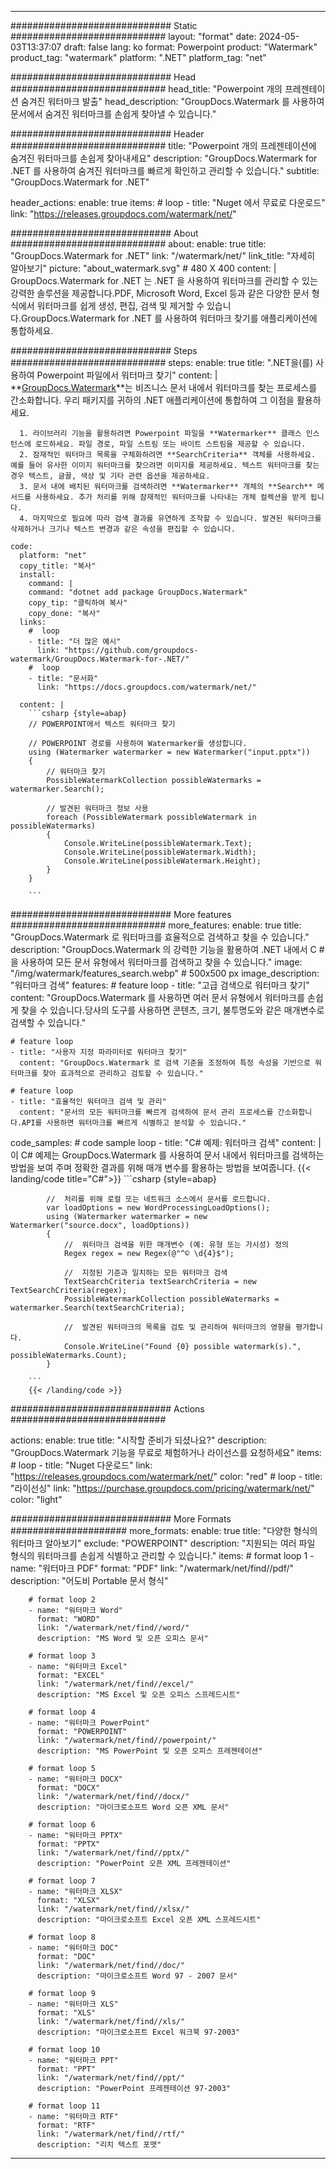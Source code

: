
---
############################# Static ############################
layout: "format"
date:  2024-05-03T13:37:07
draft: false
lang: ko
format: Powerpoint
product: "Watermark"
product_tag: "watermark"
platform: ".NET"
platform_tag: "net"

############################# Head ############################
head_title: "Powerpoint 개의 프레젠테이션 숨겨진 워터마크 발출"
head_description: "GroupDocs.Watermark 를 사용하여 문서에서 숨겨진 워터마크를 손쉽게 찾아낼 수 있습니다."

############################# Header ############################
title: "Powerpoint 개의 프레젠테이션에 숨겨진 워터마크를 손쉽게 찾아내세요" 
description: "GroupDocs.Watermark for .NET 를 사용하여 숨겨진 워터마크를 빠르게 확인하고 관리할 수 있습니다."
subtitle: "GroupDocs.Watermark for .NET" 

header_actions:
  enable: true
  items:
    #  loop
    - title: "Nuget 에서 무료로 다운로드"
      link: "https://releases.groupdocs.com/watermark/net/"
      
############################# About ############################
about:
    enable: true
    title: "GroupDocs.Watermark for .NET"
    link: "/watermark/net/"
    link_title: "자세히 알아보기"
    picture: "about_watermark.svg" # 480 X 400
    content: |
       GroupDocs.Watermark for .NET 는 .NET 을 사용하여 워터마크를 관리할 수 있는 강력한 솔루션을 제공합니다.PDF, Microsoft Word, Excel 등과 같은 다양한 문서 형식에서 워터마크를 쉽게 생성, 편집, 검색 및 제거할 수 있습니다.GroupDocs.Watermark for .NET 를 사용하여 워터마크 찾기를 애플리케이션에 통합하세요.

############################# Steps ############################
steps:
    enable: true
    title: ".NET을(를) 사용하여 Powerpoint 파일에서 워터마크 찾기"
    content: |
      **[GroupDocs.Watermark](https://products.groupdocs.com/watermark/net/)**는 비즈니스 문서 내에서 워터마크를 찾는 프로세스를 간소화합니다. 우리 패키지를 귀하의 .NET 애플리케이션에 통합하여 그 이점을 활용하세요.
      
      1. 라이브러리 기능을 활용하려면 Powerpoint 파일을 **Watermarker** 클래스 인스턴스에 로드하세요. 파일 경로, 파일 스트림 또는 바이트 스트림을 제공할 수 있습니다.
      2. 잠재적인 워터마크 목록을 구체화하려면 **SearchCriteria** 객체를 사용하세요. 예를 들어 유사한 이미지 워터마크를 찾으려면 이미지를 제공하세요. 텍스트 워터마크를 찾는 경우 텍스트, 글꼴, 색상 및 기타 관련 옵션을 제공하세요.
      3. 문서 내에 배치된 워터마크를 검색하려면 **Watermarker** 개체의 **Search** 메서드를 사용하세요. 추가 처리를 위해 잠재적인 워터마크를 나타내는 개체 컬렉션을 받게 됩니다.
      4. 마지막으로 필요에 따라 검색 결과를 유연하게 조작할 수 있습니다. 발견된 워터마크를 삭제하거나 크기나 텍스트 변경과 같은 속성을 편집할 수 있습니다.
   
    code:
      platform: "net"
      copy_title: "복사"
      install:
        command: |
        command: "dotnet add package GroupDocs.Watermark"
        copy_tip: "클릭하여 복사"
        copy_done: "복사"
      links:
        #  loop
        - title: "더 많은 예시"
          link: "https://github.com/groupdocs-watermark/GroupDocs.Watermark-for-.NET/"
        #  loop
        - title: "문서화"
          link: "https://docs.groupdocs.com/watermark/net/"
          
      content: |
        ```csharp {style=abap}
        // POWERPOINT에서 텍스트 워터마크 찾기

        // POWERPOINT 경로를 사용하여 Watermarker를 생성합니다.
        using (Watermarker watermarker = new Watermarker("input.pptx"))
        {
            // 워터마크 찾기
            PossibleWatermarkCollection possibleWatermarks = watermarker.Search();

            // 발견된 워터마크 정보 사용
            foreach (PossibleWatermark possibleWatermark in possibleWatermarks)
            {
                Console.WriteLine(possibleWatermark.Text);
                Console.WriteLine(possibleWatermark.Width);
                Console.WriteLine(possibleWatermark.Height);
            }
        }
        
        ```            

############################# More features ############################
more_features:
  enable: true
  title: "GroupDocs.Watermark 로 워터마크를 효율적으로 검색하고 찾을 수 있습니다."
  description: "GroupDocs.Watermark 의 강력한 기능을 활용하여 .NET 내에서 C #을 사용하여 모든 문서 유형에서 워터마크를 검색하고 찾을 수 있습니다."
  image: "/img/watermark/features_search.webp" # 500x500 px
  image_description: "워터마크 검색"
  features:
    # feature loop
    - title: "고급 검색으로 워터마크 찾기"
      content: "GroupDocs.Watermark 를 사용하면 여러 문서 유형에서 워터마크를 손쉽게 찾을 수 있습니다.당사의 도구를 사용하면 콘텐츠, 크기, 불투명도와 같은 매개변수로 검색할 수 있습니다."

    # feature loop
    - title: "사용자 지정 파라미터로 워터마크 찾기"
      content: "GroupDocs.Watermark 로 검색 기준을 조정하여 특정 속성을 기반으로 워터마크를 찾아 효과적으로 관리하고 검토할 수 있습니다."

    # feature loop
    - title: "효율적인 워터마크 검색 및 관리"
      content: "문서의 모든 워터마크를 빠르게 검색하여 문서 관리 프로세스를 간소화합니다.API를 사용하면 워터마크를 빠르게 식별하고 분석할 수 있습니다."
      
  code_samples:
    # code sample loop
    - title: "C# 예제: 워터마크 검색"
      content: |
        이 C# 예제는 GroupDocs.Watermark 를 사용하여 문서 내에서 워터마크를 검색하는 방법을 보여 주며 정확한 결과를 위해 매개 변수를 활용하는 방법을 보여줍니다.
        {{< landing/code title="C#">}}
        ```csharp {style=abap}
        
            //  처리를 위해 로컬 또는 네트워크 소스에서 문서를 로드합니다.
            var loadOptions = new WordProcessingLoadOptions();
            using (Watermarker watermarker = new Watermarker("source.docx", loadOptions))
            {
                //  워터마크 검색을 위한 매개변수 (예: 유형 또는 가시성) 정의
                Regex regex = new Regex(@"^© \d{4}$");

                //  지정된 기준과 일치하는 모든 워터마크 검색
                TextSearchCriteria textSearchCriteria = new TextSearchCriteria(regex);
                PossibleWatermarkCollection possibleWatermarks = watermarker.Search(textSearchCriteria);

                //  발견된 워터마크의 목록을 검토 및 관리하여 워터마크의 영향을 평가합니다.
                Console.WriteLine("Found {0} possible watermark(s).", possibleWatermarks.Count);
            }

        ```
        {{< /landing/code >}}


############################# Actions ############################

actions:
  enable: true
  title: "시작할 준비가 되셨나요?"
  description: "GroupDocs.Watermark 기능을 무료로 체험하거나 라이선스를 요청하세요"
  items:
    #  loop
    - title: "Nuget 다운로드"
      link: "https://releases.groupdocs.com/watermark/net/"
      color: "red"
        #  loop
    - title: "라이선싱"
      link: "https://purchase.groupdocs.com/pricing/watermark/net/"
      color: "light"


############################# More Formats #####################
more_formats:
    enable: true
    title: "다양한 형식의 워터마크 알아보기"
    exclude: "POWERPOINT"
    description: "지원되는 여러 파일 형식의 워터마크를 손쉽게 식별하고 관리할 수 있습니다."
    items: 
        # format loop 1
        - name: "워터마크 PDF"
          format: "PDF"
          link: "/watermark/net/find//pdf/"
          description: "어도비 Portable 문서 형식"

        # format loop 2
        - name: "워터마크 Word"
          format: "WORD"
          link: "/watermark/net/find//word/"
          description: "MS Word 및 오픈 오피스 문서"
          
        # format loop 3
        - name: "워터마크 Excel"
          format: "EXCEL"
          link: "/watermark/net/find//excel/"
          description: "MS Excel 및 오픈 오피스 스프레드시트"

        # format loop 4
        - name: "워터마크 PowerPoint"
          format: "POWERPOINT"
          link: "/watermark/net/find//powerpoint/"
          description: "MS PowerPoint 및 오픈 오피스 프레젠테이션"

        # format loop 5
        - name: "워터마크 DOCX"
          format: "DOCX"
          link: "/watermark/net/find//docx/"
          description: "마이크로소프트 Word 오픈 XML 문서"
          
        # format loop 6
        - name: "워터마크 PPTX"
          format: "PPTX"
          link: "/watermark/net/find//pptx/"
          description: "PowerPoint 오픈 XML 프레젠테이션"
          
        # format loop 7
        - name: "워터마크 XLSX"
          format: "XLSX"
          link: "/watermark/net/find//xlsx/"
          description: "마이크로소프트 Excel 오픈 XML 스프레드시트"

        # format loop 8
        - name: "워터마크 DOC"
          format: "DOC"
          link: "/watermark/net/find//doc/"
          description: "마이크로소프트 Word 97 - 2007 문서"

        # format loop 9
        - name: "워터마크 XLS"
          format: "XLS"
          link: "/watermark/net/find//xls/"
          description: "마이크로소프트 Excel 워크북 97-2003"

        # format loop 10
        - name: "워터마크 PPT"
          format: "PPT"
          link: "/watermark/net/find//ppt/"
          description: "PowerPoint 프레젠테이션 97-2003"

        # format loop 11
        - name: "워터마크 RTF"
          format: "RTF"
          link: "/watermark/net/find//rtf/"
          description: "리치 텍스트 포맷"

---